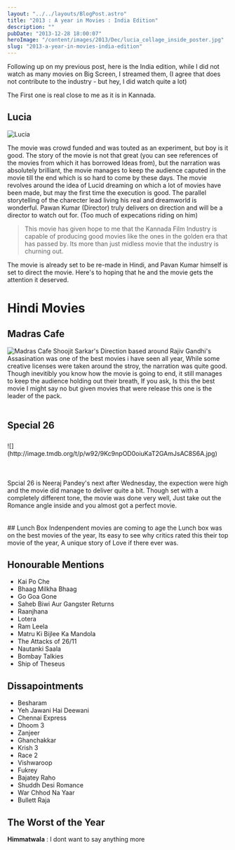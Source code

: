 ```yaml
---
layout: "../../layouts/BlogPost.astro"
title: "2013 : A year in Movies : India Edition"
description: ""
pubDate: "2013-12-28 18:00:07"
heroImage: "/content/images/2013/Dec/lucia_collage_inside_poster.jpg"
slug: "2013-a-year-in-movies-india-edition"
---
```


Following up on my previous post, here is the India edition, while I did not watch as many movies on Big Screen, I streamed them, (I agree that does not contribute to the industry - but hey, I did watch quite a lot)

The First one is real close to me as it is in Kannada. 

## Lucia
![Lucia](/content/images/2013/Dec/lucia_collage_inside_poster.jpg)

The movie was crowd funded and was touted as an experiment, but boy is it good. The story of the movie is not that great (you can see references of the movies from which it has borrowed Ideas from), but the narration was absolutely brilliant, the movie manages to keep the audience caputed in the movie till the end which is so hard to come by these days. The movie revolves around the idea of Lucid dreaming on which a lot of movies have been made, but may the first time the execution is good. The parallel storytelling of the charecter lead living his real and dreamworld is wonderful. Pawan Kumar (Director) truly delivers on direction and will be a director to watch out for. (Too much of expecations riding on him)
>This movie has given hope to me that the Kannada Film Industry is capable of producing good movies like the ones in the golden era that has passed by. Its more than just midless movie that the industry is churning out.

The movie is already set to be re-made in Hindi, and Pavan Kumar himself is set to direct the movie. Here's to hoping that he and the movie gets the attention it deserved. 


# Hindi Movies
## Madras Cafe
![Madras Cafe](https://www.themoviedb.org/t/p/w600_and_h900_bestv2/4xF2CXNDhiPtnVDPLbGENS9lIrt.jpg)
Shoojit Sarkar's Direction based around Rajiv Gandhi's Assasination was one of the best movies i have seen all year, While some creative licenses were taken around the stroy, the narration was quite good. Though inevitibly you know how the movie is going to end, it still manages to keep  the audience holding out their breath, If you ask, Is this the best movie I might say no but given movies that were release this one is the leader of the pack.
<br/>
<br/>

## Special 26
 <div style="float:left;padding:8px 15px 50px 0px">
![](http://image.tmdb.org/t/p/w92/9Kc9npOD0oiuKaT2GAmJsAC8S6A.jpg)</div>
Spcial 26 is Neeraj Pandey's next after Wednesday, the expection were high and the movie did manage to deliver quite a bit. Though set with a completely different tone, the movie was done very well, Just take out the Romance angle inside and you almost got a perfect movie.
<br/>
<br/>
<br/>
## Lunch Box
Indenpendent movies are coming to age the Lunch box was on the best movies of the year, Its easy to see why critics rated this their top movie of the year, A unique story of Love if there ever was.

## Honourable Mentions
- Kai Po Che
- Bhaag Milkha Bhaag
- Go Goa Gone
- Saheb Biwi Aur Gangster Returns
- Raanjhana
- Lotera
- Ram Leela
- Matru Ki Bijlee Ka Mandola
- The Attacks of 26/11
- Nautanki Saala
- Bombay Talkies
- Ship of Theseus

## Dissapointments
- Besharam
- Yeh Jawani Hai Deewani
- Chennai Express
- Dhoom 3
- Zanjeer
- Ghanchakkar
- Krish 3
- Race 2
- Vishwaroop
- Fukrey
- Bajatey Raho
- Shuddh Desi Romance
- War Chhod Na Yaar
- Bullett Raja

## The Worst of the Year
**Himmatwala** : I dont want to say anything more

